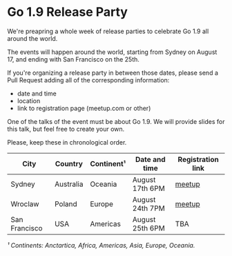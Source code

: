 # Go 1.9 Release Party

We're preapring a whole week of release parties to celebrate Go 1.9 all
around the world.

The events will happen around the world, starting from
Sydney on August 17, and ending with San Francisco on the 25th.

If you're organizing a release party in between those
dates, please send a Pull Request adding all of
the corresponding information:

- date and time
- location
- link to registration page (meetup.com or other)

One of the talks of the event must be about Go 1.9. We will provide slides
for this talk, but feel free to create your own.

Please, keep these in chronological order.

|  City          |  Country     |  Continent¹  |  Date and time     |  Registration link                                               |
|----------------|--------------|--------------|--------------------|------------------------------------------------------------------|
|  Sydney        |  Australia   |  Oceania     |  August 17th 6PM   |  [meetup](https://www.meetup.com/golang-syd/events/241998623/)   |
|  Wroclaw       |  Poland      |  Europe      |  August 24th 7PM   |  [meetup](https://www.meetup.com/gowroc/events/241903725/)       |
|  San Francisco |  USA         |  Americas    |  August 25th 6PM   |  TBA                                                             |



_¹ Continents: Anctartica, Africa, Americas, Asia, Europe, Oceania._

